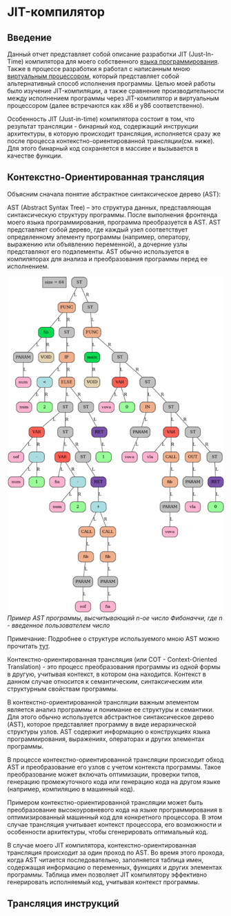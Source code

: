 # JIT-компилятор
## Введение
Данный отчет представляет собой описание разработки JIT (Just-In-Time) компилятора для моего собственного [языка программирования](https://github.com/mr-gukas/MyLanguage).  Также в процессе разработки я работал с написанным мною [виртуальным процессором](https://github.com/mr-gukas/MyCPU), который представляет собой альтернативный способ исполнения программы. Целью моей работы было изучение JIT-компиляции, а также сравнение производительности между исполнением программы через JIT-компилятор и виртуальным процессором (далее встречаются как x86 и y86 соответственно).

Особенность JIT (Just-in-time) компилятора состоит в том, что результат трансляции - бинарный код, содержащий инструкции архитектуры, в которую происходит трансляция, исполняется сразу же после процесса контекстно-ориентированной трансляции(см. ниже). Для этого бинарный код сохраняется в массиве и вызывается в качестве функции.
## Контекстно-Ориентированная трансляция 
Объясним сначала понятие абстрактное синтаксическое дерево (AST):

AST (Abstract Syntax Tree) – это структура данных, представляющая синтаксическую структуру программы. После выполнения фронтенда моего языка программирования, программа преобразуется в AST. AST представляет собой дерево, где каждый узел соответствует определенному элементу программы (например, оператору, выражению или объявлению переменной), а дочерние узлы представляют его подэлементы. AST обычно используется в компиляторах для анализа и преобразования программы перед ее исполнением.

![AST](img/ast.png)*Пример AST программы, высчитывающий n-ое число Фибоначчи, где n - введенное пользователем число*

Примечание: Подробнее о структуре используемого мною AST можно прочитать [тут](https://github.com/dodokek/LanguageStandart).

Контекстно-ориентированная трансляция (или COT - Context-Oriented Translation) - это процесс преобразования программы из одной формы в другую, учитывая контекст, в котором она находится. Контекст в данном случае относится к семантическим, синтаксическим или структурным свойствам программы.

В контекстно-ориентированной трансляции важным элементом является анализ программы и понимание ее структуры и семантики. Для этого обычно используется абстрактное синтаксическое дерево (AST), которое представляет программу в виде иерархической структуры узлов. AST содержит информацию о конструкциях языка программирования, выражениях, операторах и других элементах программы.

В процессе контекстно-ориентированной трансляции происходит обход AST и преобразование его узлов с учетом контекста программы. Такое преобразование может включать оптимизации, проверки типов, генерацию промежуточного кода или генерацию кода на другом языке (например, компиляцию в машинный код).

Примером контекстно-ориентированной трансляции может быть преобразование высокоуровневого кода на языке программирования в оптимизированный машинный код для конкретного процессора. В этом случае трансляция учитывает контекст процессора, его возможности и особенности архитектуры, чтобы сгенерировать оптимальный код.

В случае моего JIT компилятора, контекстно-ориентированная трансляция происходит за один проход по AST. Во время этого прохода, когда AST читается последовательно, заполняется таблица имен, содержащая информацию о переменных, функциях и других элементах программы. Таблица имен позволяет JIT компилятору эффективно генерировать исполняемый код, учитывая контекст программы.

## Трансляция инструкций

